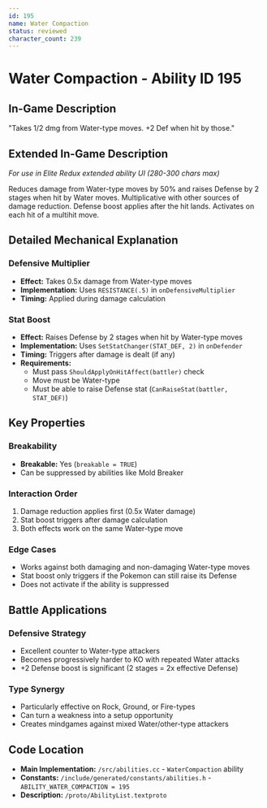 ```yaml
---
id: 195
name: Water Compaction
status: reviewed
character_count: 239
---
```


# Water Compaction - Ability ID 195

## In-Game Description
"Takes 1/2 dmg from Water-type moves. +2 Def when hit by those."

## Extended In-Game Description
*For use in Elite Redux extended ability UI (280-300 chars max)*

Reduces damage from Water-type moves by 50% and raises Defense by 2 stages when hit by Water moves. Multiplicative with other sources of damage reduction. Defense boost applies after the hit lands. Activates on each hit of a multihit move. 

## Detailed Mechanical Explanation

### Defensive Multiplier
- **Effect:** Takes 0.5x damage from Water-type moves
- **Implementation:** Uses `RESISTANCE(.5)` in `onDefensiveMultiplier`
- **Timing:** Applied during damage calculation

### Stat Boost
- **Effect:** Raises Defense by 2 stages when hit by Water-type moves
- **Implementation:** Uses `SetStatChanger(STAT_DEF, 2)` in `onDefender`
- **Timing:** Triggers after damage is dealt (if any)
- **Requirements:** 
  - Must pass `ShouldApplyOnHitAffect(battler)` check
  - Move must be Water-type
  - Must be able to raise Defense stat (`CanRaiseStat(battler, STAT_DEF)`)

## Key Properties

### Breakability
- **Breakable:** Yes (`breakable = TRUE`)
- Can be suppressed by abilities like Mold Breaker

### Interaction Order
1. Damage reduction applies first (0.5x Water damage)
2. Stat boost triggers after damage calculation
3. Both effects work on the same Water-type move

### Edge Cases
- Works against both damaging and non-damaging Water-type moves
- Stat boost only triggers if the Pokemon can still raise its Defense
- Does not activate if the ability is suppressed

## Battle Applications

### Defensive Strategy
- Excellent counter to Water-type attackers
- Becomes progressively harder to KO with repeated Water attacks
- +2 Defense boost is significant (2 stages = 2x effective Defense)

### Type Synergy
- Particularly effective on Rock, Ground, or Fire-types
- Can turn a weakness into a setup opportunity
- Creates mindgames against mixed Water/other-type attackers

## Code Location
- **Main Implementation:** `/src/abilities.cc` - `WaterCompaction` ability
- **Constants:** `/include/generated/constants/abilities.h` - `ABILITY_WATER_COMPACTION = 195`
- **Description:** `/proto/AbilityList.textproto`

